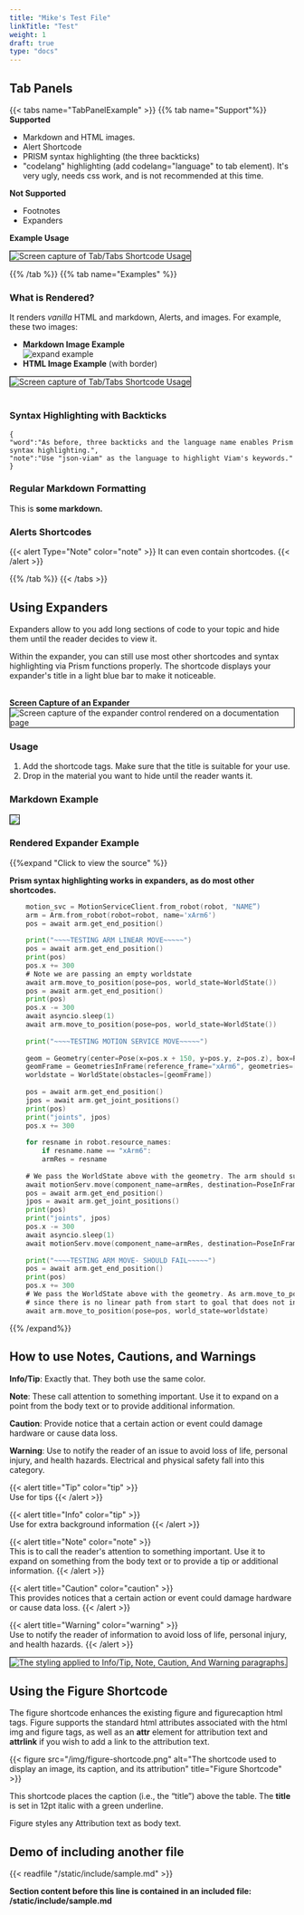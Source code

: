 ```yaml
---
title: "Mike's Test File"
linkTitle: "Test"
weight: 1
draft: true
type: "docs"
---
```

## Tab Panels

{{< tabs name="TabPanelExample" >}}
{{% tab name="Support"%}}
**Supported**
* Markdown and HTML images. 
* Alert Shortcode
* PRISM syntax highlighting (the three backticks)
* "codelang" highlighting (add codelang="language" to tab element). It's very ugly, needs css work, and is not recommended at this time.

**Not Supported**
* Footnotes
* Expanders

**Example Usage**

<img style="border:solid 1px black" alt="Screen capture of Tab/Tabs Shortcode Usage" src="/img/tabbed-panel-markdown.png">

{{% /tab %}}
{{% tab name="Examples" %}}
<div>
	<h3>What is Rendered?</h3>
	<p>It renders <i>vanilla</i> HTML and markdown, Alerts, and images. For example, these two images:</p>

* **Markdown Image Example**<br>
![expand example](/img/expander-markdown.png)<br>
* **HTML Image Example** (with border)<br>
<img style="border:solid 1px black" src="/img/expander-markdown.png" alt="Screen capture of Tab/Tabs Shortcode Usage">
</div>
<br>

### Syntax Highlighting with Backticks

```json-viam
{
"word":"As before, three backticks and the language name enables Prism syntax highlighting.",
"note":"Use "json-viam" as the language to highlight Viam's keywords."
}
```

### Regular Markdown Formatting

This is **some markdown.**

### Alerts Shortcodes
{{< alert Type="Note" color="note" >}}
It can even contain shortcodes.
{{< /alert >}}


{{% /tab %}}
{{< /tabs >}}



## Using Expanders
Expanders allow to you add long sections of code to your topic and hide them until the reader decides to view it. 

Within the expander, you can still use most other shortcodes and syntax highlighting via Prism functions properly. The shortcode displays your expander's title in a light blue bar to make it noticeable.<br><br>

**Screen Capture of an Expander**
<img style="border:solid 1px black" alt="Screen capture of the expander control rendered on a documentation page" src="/img/expander-example.png">

### Usage

1. Add the shortcode tags. Make sure that the title is suitable for your use.
1. Drop in the material you want to hide until the reader wants it.


### Markdown Example

<img style="border:solid 1px black" src="/img/expander-markdown.png">

### Rendered Expander Example
{{%expand "Click to view the source" %}}
<br>

**Prism syntax highlighting works in expanders, as do most other shortcodes.**

``` go
	motion_svc = MotionServiceClient.from_robot(robot, "NAME”)
  	arm = Arm.from_robot(robot=robot, name='xArm6')
  	pos = await arm.get_end_position()
 	 
  	print("~~~~TESTING ARM LINEAR MOVE~~~~~")
  	pos = await arm.get_end_position()
  	print(pos)
  	pos.x += 300
  	# Note we are passing an empty worldstate
  	await arm.move_to_position(pose=pos, world_state=WorldState())
  	pos = await arm.get_end_position()
  	print(pos)
  	pos.x -= 300
  	await asyncio.sleep(1)
  	await arm.move_to_position(pose=pos, world_state=WorldState())
 	 
  	print("~~~~TESTING MOTION SERVICE MOVE~~~~~")
 	 
  	geom = Geometry(center=Pose(x=pos.x + 150, y=pos.y, z=pos.z), box=RectangularPrism(width_mm =2, length_mm =5, depth_mm =5))
  	geomFrame = GeometriesInFrame(reference_frame="xArm6", geometries=[geom])
  	worldstate = WorldState(obstacles=[geomFrame])
 	 
  	pos = await arm.get_end_position()
  	jpos = await arm.get_joint_positions()
  	print(pos)
  	print("joints", jpos)
  	pos.x += 300
 	 
  	for resname in robot.resource_names:
    	if resname.name == "xArm6":
      	armRes = resname
 	 
  	# We pass the WorldState above with the geometry. The arm should successfully route around it.
  	await motionServ.move(component_name=armRes, destination=PoseInFrame(reference_frame="world", pose=pos), world_state=worldstate)
  	pos = await arm.get_end_position()
  	jpos = await arm.get_joint_positions()
  	print(pos)
  	print("joints", jpos)
  	pos.x -= 300
  	await asyncio.sleep(1)
  	await motionServ.move(component_name=armRes, destination=PoseInFrame(reference_frame="world", pose=pos), world_state=worldstate)
 	 
  	print("~~~~TESTING ARM MOVE- SHOULD FAIL~~~~~")
  	pos = await arm.get_end_position()
  	print(pos)
  	pos.x += 300
  	# We pass the WorldState above with the geometry. As arm.move_to_position will enforce linear motion, this should fail
  	# since there is no linear path from start to goal that does not intersect the obstacle.
  	await arm.move_to_position(pose=pos, world_state=worldstate)
```

{{% /expand%}}

## How to use Notes, Cautions, and Warnings

**Info/Tip**: Exactly that. They both use the same color.

**Note**: These call attention to something important. Use it to expand on a point from the body text or to provide additional information.

**Caution**: Provide notice that a certain action or event could damage hardware or cause data loss.

**Warning**: Use to notify the reader of an issue to avoid loss of life, personal injury, and health hazards. Electrical and physical safety fall into this category.

{{< alert title="Tip" color="tip" >}}  
Use for tips
{{< /alert >}}

{{< alert title="Info" color="tip" >}}  
Use for extra background information
{{< /alert >}}

{{< alert title="Note" color="note" >}}  
This is to call the reader's attention to something important. Use it to expand on something from the body text or to provide a tip or additional information.
{{< /alert >}}

{{< alert title="Caution" color="caution" >}}  
This provides notices that a certain action or event could damage hardware or cause data loss.
{{< /alert >}}

{{< alert title="Warning" color="warning" >}}  
Use to notify the reader of information to avoid loss of life, personal injury, and health hazards.
{{< /alert >}}

<img src="../img/alert-markdown.png" alt="The styling applied to Info/Tip, Note, Caution, And Warning paragraphs." style="border: solid 1px"/>

## Using the Figure Shortcode
The figure shortcode enhances the existing figure and figurecaption html tags. Figure supports the standard html attributes associated with the html img and figure tags, as well as an **attr** element for attribution text and **attrlink** if you wish to add a link to the attribution text. 

{{< figure src="/img/figure-shortcode.png"  alt="The shortcode used to display an image, its caption, and its attribution" title="Figure Shortcode" >}}

This shortcode places the caption (i.e., the “title”) above the table. The **title** is set in 12pt italic with a green underline.

Figure styles any Attribution text as body text.



## Demo of including another file


{{< readfile "/static/include/sample.md" >}}

**Section content before this line is contained in an included file: /static/include/sample.md**

